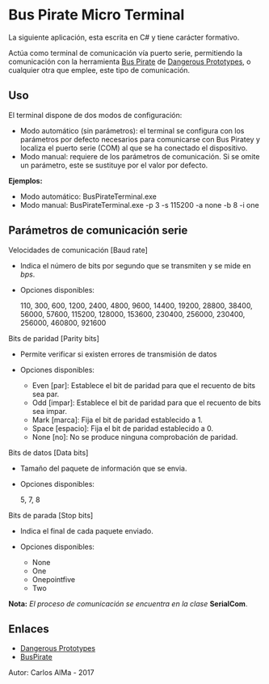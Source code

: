 # Bus Pirate Micro Terminal

La siguiente aplicación, esta escrita en C# y tiene carácter formativo.

Actúa como terminal de comunicación vía puerto serie, permitiendo la comunicación con la herramienta [Bus Pirate](http://dangerousprototypes.com/blog/bus-pirate-manual/) de [Dangerous Prototypes](http://dangerousprototypes.com/), o cualquier otra que emplee, este tipo de comunicación.

## Uso

El terminal dispone de dos modos de configuración:

- Modo automático (sin parámetros): el terminal se configura con los parámetros por defecto necesarios para comunicarse con Bus Piratey y localiza el puerto serie (COM) al que se ha conectado el dispositivo.
- Modo manual: requiere de los parámetros de comunicación. Si se omite un parámetro, este se sustituye por el valor por defecto.

**Ejemplos:**

- Modo automático: BusPirateTerminal.exe
- Modo manual: BusPirateTerminal.exe -p 3 -s 115200 -a none -b 8 -i one

## Parámetros de comunicación serie

Velocidades de comunicación [Baud rate]

- Indica el número de bits por segundo que se transmiten y se mide en *bps*. 
- Opciones disponibles:

  110, 300, 600, 1200, 2400, 4800, 9600, 14400, 19200, 28800, 38400, 56000, 57600, 115200, 128000, 153600, 230400, 256000, 230400, 256000, 460800, 921600

Bits de paridad [Parity bits]

- Permite verificar si existen errores de transmisión de datos
- Opciones disponibles:

  * Even [par]: Establece el bit de paridad para que el recuento de bits sea par.
  * Odd [impar]: Establece el bit de paridad para que el recuento de bits sea impar.
  * Mark [marca]: Fija el bit de paridad establecido a 1.
  * Space [espacio]: Fija el bit de paridad establecido a 0.
  * None [no]: No se produce ninguna comprobación de paridad.

Bits de datos [Data bits]

- Tamaño del paquete de información que se envia.
- Opciones disponibles:

  5, 7, 8

Bits de parada [Stop bits]

- Indica el final de cada paquete enviado.
- Opciones disponibles:

  * None
  * One
  * Onepointfive
  * Two

**Nota:** *El proceso de comunicación se encuentra en la clase* **SerialCom**.

## Enlaces

- [Dangerous Prototypes](http://dangerousprototypes.com/)
- [BusPirate](http://dangerousprototypes.com/blog/bus-pirate-manual/)

Autor: Carlos AlMa - 2017
